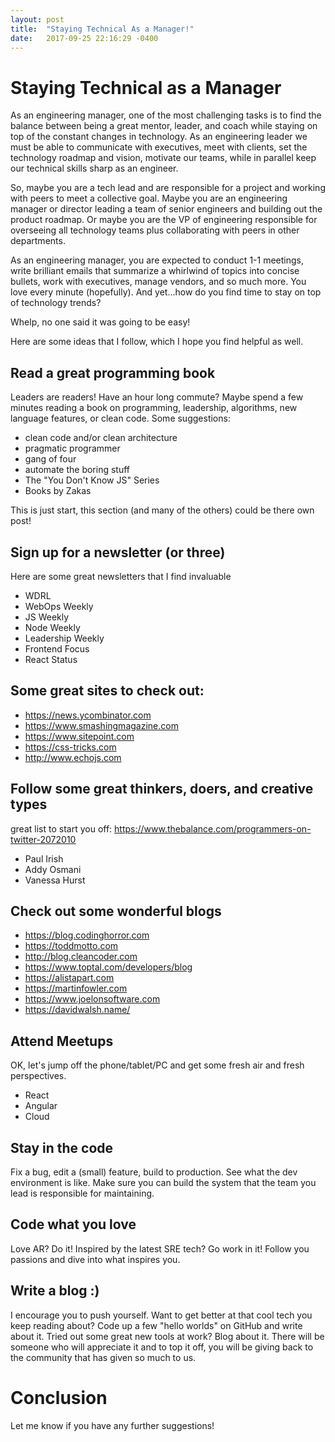 ```yaml
---
layout: post
title:  "Staying Technical As a Manager!"
date:   2017-09-25 22:16:29 -0400
---
```


# Staying Technical as a Manager
As an engineering manager, one of the most challenging tasks is to find the balance between being a great mentor, leader, and coach while staying on top of the constant changes in technology.  As an engineering leader we must be able to communicate with executives, meet with clients, set the technology roadmap and vision, motivate our teams, while in parallel keep our technical skills sharp as an engineer.

So, maybe you are a tech lead and are responsible for a project and working with peers to meet a collective goal. Maybe you are an engineering manager or director leading a team of senior engineers and building out the product roadmap.  Or maybe you are the VP of engineering responsible for overseeing all technology teams plus collaborating with peers in other departments.

As an engineering manager, you are expected to conduct 1-1 meetings, write brilliant emails that summarize a whirlwind of topics into concise bullets, work with executives, manage vendors, and so much more. You love every minute (hopefully). And yet...how do you find time to stay on top of technology trends?

Whelp, no one said it was going to be easy!

Here are some ideas that I follow, which I hope you find helpful as well.

## Read a great programming book
Leaders are readers!  Have an hour long commute? Maybe spend a few minutes reading a book on programming, leadership, algorithms, new language features, or clean code.
Some suggestions:
- clean code and/or clean architecture
- pragmatic programmer
- gang of four
- automate the boring stuff
- The "You Don't Know JS" Series
- Books by Zakas

This is just start, this section (and many of the others) could be there own post! 

## Sign up for a newsletter (or three)
Here are some great newsletters that I find invaluable
- WDRL
- WebOps Weekly
- JS Weekly
- Node Weekly
- Leadership Weekly
- Frontend Focus
- React Status

## Some great sites to check out:
- https://news.ycombinator.com
- https://www.smashingmagazine.com
- https://www.sitepoint.com
- https://css-tricks.com
- http://www.echojs.com

## Follow some great thinkers, doers, and creative types
great list to start you off: https://www.thebalance.com/programmers-on-twitter-2072010
- Paul Irish
- Addy Osmani
- Vanessa Hurst

## Check out some wonderful blogs
- https://blog.codinghorror.com
- https://toddmotto.com
- http://blog.cleancoder.com
- https://www.toptal.com/developers/blog
- https://alistapart.com
- https://martinfowler.com
- https://www.joelonsoftware.com 
- https://davidwalsh.name/

## Attend Meetups
OK, let's jump off the phone/tablet/PC and get some fresh air and fresh perspectives.
- React
- Angular
- Cloud

## Stay in the code
Fix a bug, edit a (small) feature, build to production. See what the dev environment is like. Make sure you can build the system that the team you lead is responsible for maintaining.

## Code what you love
Love AR? Do it!  Inspired by the latest SRE tech? Go work in it!  Follow you passions and dive into what inspires you.

## Write a blog :)
I encourage you to push yourself. Want to get better at that cool tech you keep reading about? Code up a few "hello worlds" on GitHub and write about it.  Tried out some great new tools at work?  Blog about it. There will be someone who will appreciate it and to top it off, you will be giving back to the community that has given so much to us.

# Conclusion
Let me know if you have any further suggestions!

